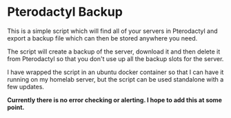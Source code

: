 # Pterodactyl Backup

This is a simple script which will find all of your servers in Pterodactyl and export a backup file which can then be stored anywhere you need.

The script will create a backup of the server, download it and then delete it from Pterodactyl so that you don't use up all the backup slots for the server.

I have wrapped the script in an ubuntu docker container so that I can have it running on my homelab server, but the script can be used standalone with a few updates.

**Currently there is no error checking or alerting.  I hope to add this at some point.**